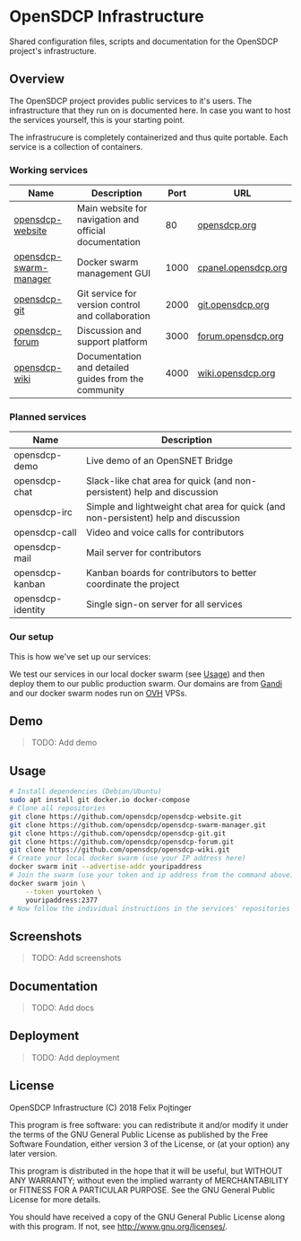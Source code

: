 # OpenSDCP Infrastructure

Shared configuration files, scripts and documentation for the OpenSDCP project's infrastructure.

## Overview

The OpenSDCP project provides public services to it's users. The infrastructure that they run on is documented here. In case you want to host the services yourself, this is your starting point.

The infrastrucure is completely containerized and thus quite portable. Each service is a collection of containers.

### Working services

| Name                                                                         | Description                                            | Port | URL                                                |
| ---------------------------------------------------------------------------- | ------------------------------------------------------ | ---- | -------------------------------------------------- |
| [opensdcp-website](https://github.com/opensdcp/opensdcp-website)             | Main website for navigation and official documentation | 80   | [opensdcp.org](https://opensdcp.org)               |
| [opensdcp-swarm-manager](https://github.com/opensdcp/opensdcp-swarm-manager) | Docker swarm management GUI                            | 1000 | [cpanel.opensdcp.org](https://cpanel.opensdcp.org) |
| [opensdcp-git](https://github.com/opensdcp/opensdcp-git)                     | Git service for version control and collaboration      | 2000 | [git.opensdcp.org](https://git.opensdcp.org)       |
| [opensdcp-forum](https://github.com/opensdcp/opensdcp-forum)                 | Discussion and support platform                        | 3000 | [forum.opensdcp.org](https://forum.opensdcp.org)   |
| [opensdcp-wiki](https://github.com/opensdcp/opensdcp-wiki)                   | Documentation and detailed guides from the community   | 4000 | [wiki.opensdcp.org](https://wiki.opensdcp.org)     |

### Planned services

| Name              | Description                                                                         |
| ----------------- | ----------------------------------------------------------------------------------- |
| opensdcp-demo     | Live demo of an OpenSNET Bridge                                                     |
| opensdcp-chat     | Slack-like chat area for quick (and non-persistent) help and discussion             |
| opensdcp-irc      | Simple and lightweight chat area for quick (and non-persistent) help and discussion |
| opensdcp-call     | Video and voice calls for contributors                                              |
| opensdcp-mail     | Mail server for contributors                                                        |
| opensdcp-kanban   | Kanban boards for contributors to better coordinate the project                     |
| opensdcp-identity | Single sign-on server for all services                                              |

### Our setup

This is how we've set up our services:

We test our services in our local docker swarm (see [Usage](#usage)) and then deploy them to our public production swarm.
Our domains are from [Gandi](https://www.gandi.net/) and our docker swarm nodes run on [OVH](https://www.ovh.com) VPSs.

## Demo

> TODO: Add demo

## Usage

```bash
# Install dependencies (Debian/Ubuntu)
sudo apt install git docker.io docker-compose
# Clone all repositories
git clone https://github.com/opensdcp/opensdcp-website.git
git clone https://github.com/opensdcp/opensdcp-swarm-manager.git
git clone https://github.com/opensdcp/opensdcp-git.git
git clone https://github.com/opensdcp/opensdcp-forum.git
git clone https://github.com/opensdcp/opensdcp-wiki.git
# Create your local docker swarm (use your IP address here)
docker swarm init --advertise-addr youripaddress
# Join the swarm (use your token and ip address from the command above) (run this on all nodes you want to use)
docker swarm join \
    --token yourtoken \
    youripaddress:2377
# Now follow the individual instructions in the services' repositories (look for "Deployment to swarm")!
```

## Screenshots

> TODO: Add screenshots

## Documentation

> TODO: Add docs

## Deployment

> TODO: Add deployment

## License

OpenSDCP Infrastructure (C) 2018 Felix Pojtinger

This program is free software: you can redistribute it and/or modify
it under the terms of the GNU General Public License as published by
the Free Software Foundation, either version 3 of the License, or
(at your option) any later version.

This program is distributed in the hope that it will be useful,
but WITHOUT ANY WARRANTY; without even the implied warranty of
MERCHANTABILITY or FITNESS FOR A PARTICULAR PURPOSE. See the
GNU General Public License for more details.

You should have received a copy of the GNU General Public License
along with this program. If not, see <http://www.gnu.org/licenses/>.
